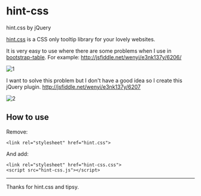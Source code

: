 # hint-css
hint.css by jQuery

[hint.css](https://github.com/chinchang/hint.css) is a CSS only tooltip library for your lovely websites.  

It is very easy to use where there are some problems when I use in [bootstrap-table](https://github.com/wenzhixin/bootstrap-table).
For example: http://jsfiddle.net/wenyi/e3nk137y/6206/

![1](https://cloud.githubusercontent.com/assets/2117018/14975830/53603806-1138-11e6-869a-a9c3233367d0.png)

I want to solve this problem but I don't have a good idea so I create this jQuery plugin.
http://jsfiddle.net/wenyi/e3nk137y/6207

![2](https://cloud.githubusercontent.com/assets/2117018/14975833/54a6bc6c-1138-11e6-9826-cb81bdfc11a2.png)


## How to use

Remove:

```
<link rel="stylesheet" href="hint.css">
```

And add:

```
<link rel="stylesheet" href="hint-css.css">
<script src="hint-css.js"></script>
```

---

Thanks for hint.css and tipsy.

